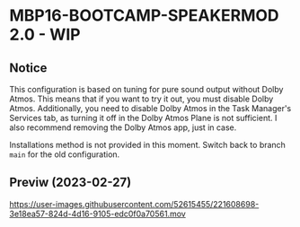 # MBP16-BOOTCAMP-SPEAKERMOD 2.0 - WIP
  
## Notice  
This configuration is based on tuning for pure sound output without Dolby Atmos. This means that if you want to try it out, you must disable Dolby Atmos. Additionally, you need to disable Dolby Atmos in the Task Manager's Services tab, as turning it off in the Dolby Atmos Plane is not sufficient. I also recommend removing the Dolby Atmos app, just in case.  

Installations method is not provided in this moment. Switch back to branch `main` for the old configuration.

## Previw (2023-02-27)
https://user-images.githubusercontent.com/52615455/221608698-3e18ea57-824d-4d16-9105-edc0f0a70561.mov
